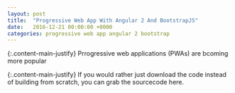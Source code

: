 ```yaml
---
layout: post
title:  "Progressive Web App With Angular 2 And BootstrapJS"
date:   2016-12-21 00:00:00 +0000
categories: progressive web app angular 2 bootstrap
---
```

{:.content-main-justify}
Prrogressive web applications (PWAs) are bcoming more popular

{:.content-main-justify}
If you would rather just download the code instead of building from scratch, you can grab the sourcecode here.
